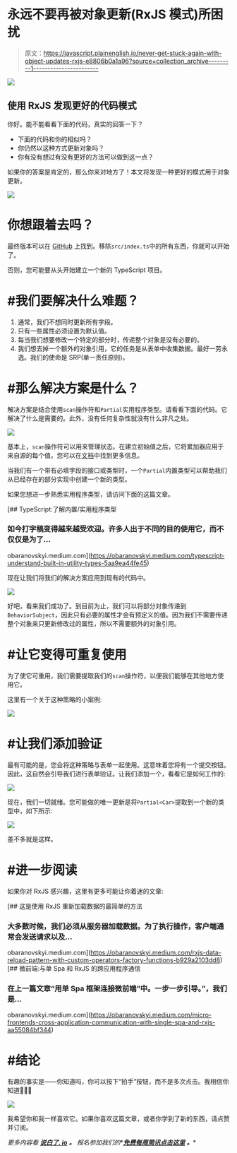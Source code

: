 # 永远不要再被对象更新(RxJS 模式)所困扰

> 原文：<https://javascript.plainenglish.io/never-get-stuck-again-with-object-updates-rxjs-e8806b0a1a96?source=collection_archive---------1----------------------->

![](img/0d3ad2924eefe4f489ae492fc9d9f422.png)

## 使用 RxJS 发现更好的代码模式

你好。能不能看看下面的代码，真实的回答一下？

*   下面的代码和你的相似吗？
*   你仍然以这种方式更新对象吗？
*   你有没有想过有没有更好的方法可以做到这一点？

如果你的答案是肯定的，那么你来对地方了！本文将发现一种更好的模式用于对象更新。

![](img/076b1c3634759f137193bac3ad53178b.png)

# 你想跟着去吗？

最终版本可以在 [GitHub](https://github.com/obaranovskyi/update-pattern-rxjs) 上找到。移除`src/index.ts`中的所有东西，你就可以开始了。

否则，您可能要从头开始建立一个新的 TypeScript 项目。

# #我们要解决什么难题？

1.  通常，我们不想同时更新所有字段。
2.  只有一些属性必须设置为默认值。
3.  每当我们想要修改一个特定的部分时，传递整个对象是没有必要的。
4.  我们想去掉一个额外的对象引用，它的任务是从表单中收集数据。最好一劳永逸。我们的使命是 SRP(单一责任原则)。

# #那么解决方案是什么？

解决方案是结合使用`scan`操作符和`Partial`实用程序类型。请看看下面的代码。它解决了什么是需要的。此外，没有任何复杂性就没有什么非凡之处。

![](img/2a3963f8170147a35a15182ffe30d180.png)

基本上，`scan`操作符可以用来管理状态。在建立初始值之后，它将累加器应用于来自源的每个值。您可以在[文档](https://rxjs.dev/api/operators/scan)中找到更多信息。

当我们有一个带有必填字段的接口或类型时，一个`Partial`内置类型可以帮助我们从已经存在的部分实现中创建一个新的类型。

如果您想进一步熟悉实用程序类型，请访问下面的这篇文章。

[](https://obaranovskyi.medium.com/typescript-understand-built-in-utility-types-5aa9ea44fe45) [## TypeScript:了解内置/实用程序类型

### 如今打字稿变得越来越受欢迎。许多人出于不同的目的使用它，而不仅仅是为了…

obaranovskyi.medium.com](https://obaranovskyi.medium.com/typescript-understand-built-in-utility-types-5aa9ea44fe45) 

现在让我们将我们的解决方案应用到现有的代码中。

![](img/9dbbad85cf5f2301d2dae25c6f5e2967.png)

好吧，看来我们成功了。到目前为止，我们可以将部分对象传递到`BehaviorSubject`，因此只有必要的属性才会有预定义的值。因为我们不需要传递整个对象来只更新修改过的属性，所以不需要额外的对象引用。

# #让它变得可重复使用

为了使它可重用，我们需要提取我们的`scan`操作符，以便我们能够在其他地方使用它。

这里有一个关于这种策略的小案例:

![](img/4ff5af37e697fcf7434196e60f90b77a.png)

# #让我们添加验证

最有可能的是，您会将这种策略与表单一起使用。这意味着您将有一个提交按钮。因此，这自然会引导我们进行表单验证。让我们添加一个，看看它是如何工作的:

![](img/6af065b558c1c68a26accc5683ccaec3.png)

现在，我们一切就绪。您可能做的唯一更新是将`Partial<Car>`提取到一个新的类型中，如下所示:

![](img/55ab296eacd43b9b8cb0ac366403aa32.png)

差不多就是这样。

# #进一步阅读

如果你对 RxJS 感兴趣，这里有更多可能让你着迷的文章:

[](https://obaranovskyi.medium.com/rxjs-data-reload-pattern-with-custom-operators-factory-functions-b929a2103dd8) [## 这是使用 RxJS 重新加载数据的最简单的方法

### 大多数时候，我们必须从服务器加载数据。为了执行操作，客户端通常会发送请求以及…

obaranovskyi.medium.com](https://obaranovskyi.medium.com/rxjs-data-reload-pattern-with-custom-operators-factory-functions-b929a2103dd8) [](https://obaranovskyi.medium.com/micro-frontends-cross-application-communication-with-single-spa-and-rxjs-aa55084bf344) [## 微前端:与单 Spa 和 RxJS 的跨应用程序通信

### 在上一篇文章“用单 Spa 框架连接微前端”中。一步一步引导。”，我们是…

obaranovskyi.medium.com](https://obaranovskyi.medium.com/micro-frontends-cross-application-communication-with-single-spa-and-rxjs-aa55084bf344) 

# #结论

有趣的事实是——你知道吗，你可以按下“拍手”按钮，而不是多次点击。我相信你知道👻👻👻

![](img/e9860e90cb352e6105b7491015a150fe.png)

我希望你和我一样喜欢它。如果你喜欢这篇文章，或者你学到了新的东西，请点赞并订阅。

*更多内容看* [***说白了. io***](http://plainenglish.io/) ***。*** *报名参加我们的**[***免费每周简讯点击这里***](http://newsletter.plainenglish.io/) ***。****